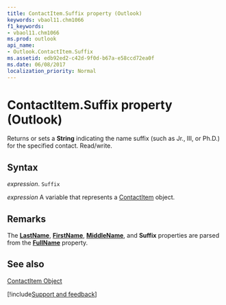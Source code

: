 ```yaml
---
title: ContactItem.Suffix property (Outlook)
keywords: vbaol11.chm1066
f1_keywords:
- vbaol11.chm1066
ms.prod: outlook
api_name:
- Outlook.ContactItem.Suffix
ms.assetid: edb92ed2-c42d-9f0d-b67a-e58ccd72ea0f
ms.date: 06/08/2017
localization_priority: Normal
---
```



# ContactItem.Suffix property (Outlook)

Returns or sets a **String** indicating the name suffix (such as Jr., III, or Ph.D.) for the specified contact. Read/write.


## Syntax

_expression_. `Suffix`

_expression_ A variable that represents a [ContactItem](Outlook.ContactItem.md) object.


## Remarks

The **[LastName](Outlook.ContactItem.LastName.md)**, **[FirstName](Outlook.ContactItem.FirstName.md)**, **[MiddleName](Outlook.ContactItem.MiddleName.md)**, and **Suffix** properties are parsed from the **[FullName](Outlook.ContactItem.FullName.md)** property.


## See also


[ContactItem Object](Outlook.ContactItem.md)

[!include[Support and feedback](~/includes/feedback-boilerplate.md)]